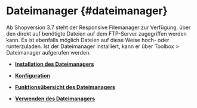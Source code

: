 # Dateimanager {#dateimanager}

Ab Shopversion 3.7 steht der Responsive Filemanager zur Verfügung, über den direkt auf benötigte Dateien auf dem FTP-Server zugegriffen werden kann. Es ist ebenfalls möglich Dateien auf diese Weise hoch- oder runterzuladen. Ist der Dateimanager installiert, kann er über Toolbox \> Dateimanager aufgerufen werden.

-   **[Installation des Dateimanagers](9_10_1_InstallationDesDateimanagers.md)**  

-   **[Konfiguration](9_10_2_Konfiguration.md)**  

-   **[Funktionsübersicht des Dateimanagers](9_10_3_FunktionsuebersichtDesDateimanagers.md)**  

-   **[Verwenden des Dateimanagers](9_10_4_VerwendenDesDateimanagers.md)**  




